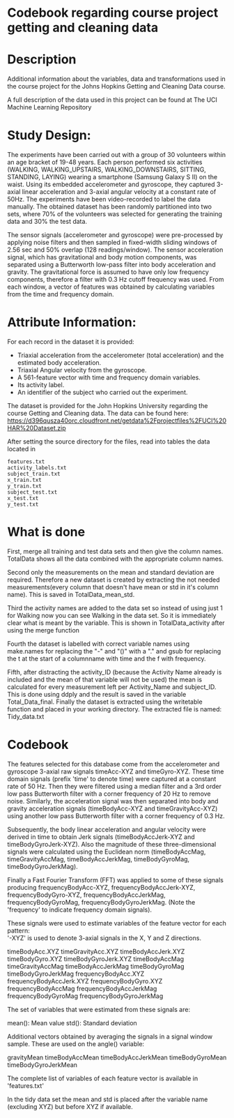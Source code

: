 Codebook regarding course project getting and cleaning data
=========================
Description
=========================
Additional information about the variables, data and transformations used in the course project for the Johns Hopkins Getting and Cleaning Data course.

A full description of the data used in this project can be found at The UCI Machine Learning Repository

Study Design:
=========================
The experiments have been carried out with a group of 30 volunteers within an age bracket of 19-48 years. Each person performed six activities (WALKING, WALKING_UPSTAIRS, WALKING_DOWNSTAIRS, SITTING, STANDING, LAYING) wearing a smartphone (Samsung Galaxy S II) on the waist. Using its embedded accelerometer and gyroscope, they captured 3-axial linear acceleration and 3-axial angular velocity at a constant rate of 50Hz. The experiments have been video-recorded to label the data manually. The obtained dataset has been randomly partitioned into two sets, where 70% of the volunteers was selected for generating the training data and 30% the test data.

The sensor signals (accelerometer and gyroscope) were pre-processed by applying noise filters and then sampled in fixed-width sliding windows of 2.56 sec and 50% overlap (128 readings/window). The sensor acceleration signal, which has gravitational and body motion components, was separated using a Butterworth low-pass filter into body acceleration and gravity. The gravitational force is assumed to have only low frequency components, therefore a filter with 0.3 Hz cutoff frequency was used. From each window, a vector of features was obtained by calculating variables from the time and frequency domain.

Attribute Information:
=========================
For each record in the dataset it is provided:
- Triaxial acceleration from the accelerometer (total acceleration) and the estimated body acceleration.
- Triaxial Angular velocity from the gyroscope.
- A 561-feature vector with time and frequency domain variables.
- Its activity label.
- An identifier of the subject who carried out the experiment. 

The dataset is provided for the John Hopkins University regarding the course Getting and Cleaning data.
The data can be found here: https://d396qusza40orc.cloudfront.net/getdata%2Fprojectfiles%2FUCI%20HAR%20Dataset.zip

After setting the source directory for the files, read into tables the data located in

    features.txt
    activity_labels.txt
    subject_train.txt
    x_train.txt
    y_train.txt
    subject_test.txt
    x_test.txt
    y_test.txt

What is done
=========================
First, merge all training and test data sets and then give the column names.
TotalData shows all the data combined with the appropriate column names.

Second only the measurements on the mean and standard deviation are required. Therefore a new dataset is created by extracting the not needed measurements(every column that doesn't have mean or std in it's column name). This is saved in TotalData_mean_std.

Third the activity names are added to the data set so instead of using just 1 for Walking now you can see Walking in the data set.
So it is immediately clear what is meant by the variable. This is shown in TotalData_activity after using the merge function

Fourth the dataset is labelled with correct variable names using make.names for replacing the "-" and "()" with a "." and gsub for replacing the t at the start of a columnname with time and the f with frequency.

Fifth, after distracting the activity_ID (because the Activity Name already is included and the mean of that variable will not be used) the mean is calculated for every measurement left per Activity_Name and subject_ID. This is done using ddply and the result is saved in the variable Total_Data_final. Finally the dataset is extracted using the writetable function and placed in your working directory. The extracted file is named:
Tidy_data.txt

Codebook
=========================
The features selected for this database come from the accelerometer and gyroscope 3-axial raw signals timeAcc-XYZ and timeGyro-XYZ. These time domain signals (prefix 'time' to denote time) were captured at a constant rate of 50 Hz. Then they were filtered using a median filter and a 3rd order low pass Butterworth filter with a corner frequency of 20 Hz to remove noise. Similarly, the acceleration signal was then separated into body and gravity acceleration signals (timeBodyAcc-XYZ and timeGravityAcc-XYZ) using another low pass Butterworth filter with a corner frequency of 0.3 Hz. 

Subsequently, the body linear acceleration and angular velocity were derived in time to obtain Jerk signals (timeBodyAccJerk-XYZ and timeBodyGyroJerk-XYZ). Also the magnitude of these three-dimensional signals were calculated using the Euclidean norm (timeBodyAccMag, timeGravityAccMag, timeBodyAccJerkMag, timeBodyGyroMag, timeBodyGyroJerkMag). 

Finally a Fast Fourier Transform (FFT) was applied to some of these signals producing frequencyBodyAcc-XYZ, frequencyBodyAccJerk-XYZ, frequencyBodyGyro-XYZ, frequencyBodyAccJerkMag, frequencyBodyGyroMag, frequencyBodyGyroJerkMag. (Note the 'frequency' to indicate frequency domain signals). 

These signals were used to estimate variables of the feature vector for each pattern:  
'-XYZ' is used to denote 3-axial signals in the X, Y and Z directions.

timeBodyAcc.XYZ
timeGravityAcc.XYZ
timeBodyAccJerk.XYZ
timeBodyGyro.XYZ
timeBodyGyroJerk.XYZ
timeBodyAccMag
timeGravityAccMag
timeBodyAccJerkMag
timeBodyGyroMag
timeBodyGyroJerkMag
frequencyBodyAcc.XYZ
frequencyBodyAccJerk.XYZ
frequencyBodyGyro.XYZ
frequencyBodyAccMag
frequencyBodyAccJerkMag
frequencyBodyGyroMag
frequencyBodyGyroJerkMag

The set of variables that were estimated from these signals are: 

mean(): Mean value
std(): Standard deviation

Additional vectors obtained by averaging the signals in a signal window sample. These are used on the angle() variable:

gravityMean
timeBodyAccMean
timeBodyAccJerkMean
timeBodyGyroMean
timeBodyGyroJerkMean

The complete list of variables of each feature vector is available in 'features.txt'

In the tidy data set the mean and std is placed after the variable name (excluding XYZ) but before XYZ if available.


